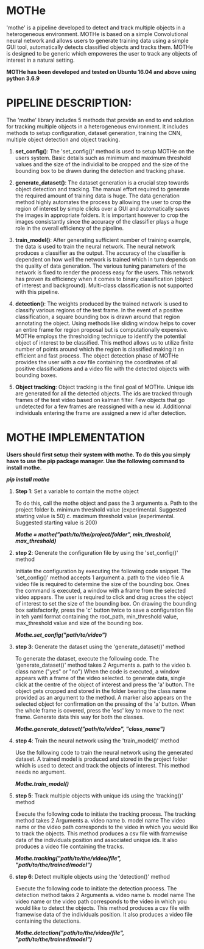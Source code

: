 # MOTHe
'mothe' is a pipeline developed to detect and track multiple objects in a heterogeneous environment. MOTHe is based on a simple
Convolutional neural network and allows users to generate training data using a simple GUI tool, automatically        detects
classified objects and tracks them. MOTHe is designed to be generic which empoweres the user to track      any
objects of interest in a natural setting.

__MOTHe has been developed and tested on Ubuntu 16.04 and above using python 3.6.9__
# PIPELINE DESCRIPTION:

The 'mothe' library includes 5 methods that provide an end to end solution for tracking multiple objects in a heterogeneous environment. It includes methods to setup configuration, dataset generation, training the CNN, multiple object detection and object tracking.

1. __set_config()__: The 'set_config()' method is used to setup MOTHe on the users system. Basic details such as minimum and maximum threshold values
   and the size of the individial to be cropped and the size of the bounding
   box to be drawn during the detection and tracking phase.  

2. __generate_dataset()__: The dataset generation is a crucial step towards object detection and tracking. The manual effort required
   to generate the required amount of training data is huge. The data generation  method highly automates the process
   by allowing the user to crop the region of interest by simple clicks over a GUI and automatically saves the images in appropriate
   folders. It is important however to crop the images consistantly since the accuracy of the classifier plays a huge role in the
   overall efficiency of the pipeline.

3. __train_model()__: After generating sufficient number of training example, the data is used to train the
   neural network. The neural network produces a classifier as the output. The accuracy of the classifier is dependent on how well
   the network is trained which in turn depends on the quality of data generation. The various tuning parameters of the network is
   fixed to render the process easy for the users. This network has proven its efficiency when it comes to binary classification
   (object of interest and background). Multi-class classification is not supported with this pipeline.

4. __detection()__: The weights produced by the trained network is used to classify various regions of the test frame. In the event
   of a positive classification, a square bounding box is drawn around that region annotating the object. Using methods like sliding
   window helps to cover an entire frame for region proposal but is computationally expensive. MOTHe employs the thresholding technique
   to identify the potential object of interest to be classified. This method allows us to utilize finite number of points around which
   the region is classified making it an efficient and fast process. The object detection phase of MOTHe provides the user with a csv
   file containing the coordinates of all positive classifications and a video file with the detected objects with bounding boxes.

5. __Object tracking__: Object tracking is the final goal of MOTHe. Unique ids are generated for all the detected objects. The ids are tracked through frames of the test video
   based on kalman filter. Few objects that go undetected for a few frames are reassigned with a new
   id. Additionnal individuals entering the frame are assigned a new id after detection.


# MOTHE IMPLEMENTATION

 __Users should first setup their system with mothe. To do this you simply have to use the pip package manager. Use the following command to install mothe.__

 **_pip install mothe_**

 1. __Step 1__: Set a variable to contain the mothe object

    To do this, call the mothe object and pass the 3 arguments
    a. Path to the project folder
    b. minimum threshold value (experimental. Suggested starting value is 50)
    c. maximum threshold value (experimental. Suggested starting value is 200)

    **_Mothe = mothe("path/to/the/project/folder", min_threshold, max_threshold)_**

 2. __step 2__: Generate the configuration file by using the 'set_config()' method

    Initiate the configuration by executing the following code snippet. The 'set_config()' method accepts 1 argument
    a. path to the video file
    A video file is required to determine the size of the bounding box. Ones the command is executed, a window with a frame from the selected video appears. The user is required to click and drag across the object of interest to set the size of the bounding box. On drawing the bounding box satisfactorily, press the 'c' button twice to save a configuration file in teh yaml format containing the root_path, min_threshold value, max_threshold value and size of the bounding box.

    **_Mothe.set_config("path/to/video")_**

 3. __step 3__: Generate the dataset using the 'generate_dataset()' method

    To generate the dataset, execute the following code. The 'generate_dataset()' method takes 2 Arguments
    a. path to the video
    b. class name ("yes" or "no")
    When the code is executed, a window appears with a frame of the video selected. to generate data, single click at the centre of the object of interest and press the 'a' button. The object gets cropped and stored in the folder bearing the class name provided as an argument to the method. A marker also appears on the selected object for confirmation on the pressing of the 'a' button. When the whole frame is covered, press the 'esc' key to move to the next frame. Generate data this way for both the classes.

    **_Mothe.generate_dataset("path/to/video", "class_name")_**

 4. __step 4__: Train the neural network using the 'train_model()' method

    Use the following code to train the neural network using the generated dataset. A trained model is produced and stored in the project folder which is used to detect and track the objects of interest. This method needs no argument.

    **_Mothe.train_model()_**

 5. __step 5__: Track multiple objects with unique ids using the 'tracking()' method

    Execute the following code to initiate the tracking process. The tracking method takes 2 Arguments
    a. video name
    b. model name
    The video name or the video path corresponds to the video in which you would like to track the objects. This method produces a csv file with framewise data of the individuals position and associated unique ids. It also produces a video file containing the tracks.

    **_Mothe.tracking("path/to/the/video/file", "path/to/the/trained/model")_**

6. __step 6__: Detect multiple objects using the 'detection()' method

   Execute the following code to initiate the detection process. The detection method takes 2 Arguments
   a. video name
   b. model name
   The video name or the video path corresponds to the video in which you would like to detect the objects. This method produces a csv file with framewise data of the individuals position. It also produces a video file containing the detections.

   **_Mothe.detection("path/to/the/video/file", "path/to/the/trained/model")_**
